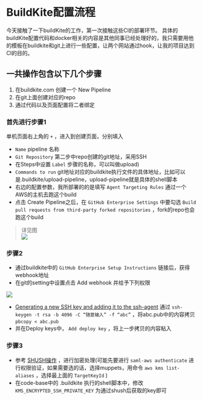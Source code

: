 # BuildKite配置流程
今天接触了一下buildKite的工作，第一次接触这些CI的部署环节。
具体的buildKite配置代码和docker相关的内容是其他同事已经处理好的，我只需要用他的模板在buildkite和git上进行一些配置，让两个网站通过hook，让我的项目达到CI的目的。

## 一共操作包含以下几个步骤
1. 在buildkite.com 创建一个 New Pipeline
2. 在git上面创建对应的repo
3. 通过代码以及页面配置将二者绑定

### 首先进行步骤1
单机页面右上角的 `+` ，进入到创建页面，分别填入 
* `Name` pipeline 名称 
* `Git Repository` 第二步中repo创建的git地址，采用SSH 
* 在Steps中设置 `Label` 步骤的名称，可以叫做upload)
* `Commands to run`  git地址对应的buildkite执行文件的具体地址，比如可以是.buildkite/upload-pipeline，upload-pipeline就是具体的shell脚本
* 右边的配置参数，我所部署的的是填写 `Agent Targeting Rules` 通过一个AWS的主机去跑这个build
* 点击 Create Pipeline之后，在 `GitHub Enterprise Settings` 中要勾选 `Build pull requests from third-party forked repositories` ，fork的repo也会跑这个build 

> 详见图  
![](setupBuildKite/96A3074A-750D-4062-BA2B-00286948331A.png)

### 步骤2
* 通过buildkite中的 `GitHub Enterprise Setup Instructions` 链接后，获得webhook地址
* 在git的setting中设置点击 Add webhook 并给予下列权限

![](setupBuildKite/DAE90A97-271F-4832-A9E5-0F7B7CBEDF48.png)
* [Generating a new SSH key and adding it to the ssh-agent](https://help.github.com/enterprise/2.7/user/articles/generating-a-new-ssh-key-and-adding-it-to-the-ssh-agent/)  通过  `ssh-keygen -t rsa -b 4096 -C “随意输入” -f “abc”` ，将abc.pub中的内容拷贝 `pbcopy < abc.pub` 
* 并在Deploy keys中， `Add deploy key` ，将上一步拷贝的内容粘入

### 步骤3
* 参考 [SHUSH操作](https://github.com/realestate-com-au/shush) ，进行加密处理(可能先要进行 `saml-aws authenticate` 进行权限验证，如果需要选的话，选择muppets，用命令 `aws kms list-aliases` ，选择最上面的 `TargetKeyId` )
* 在code-base中的 .buildkite 执行的shell脚本中，修改 ` KMS_ENCRYPTED_SSH_PRIVATE_KEY` 为通过shush后获取的key即可